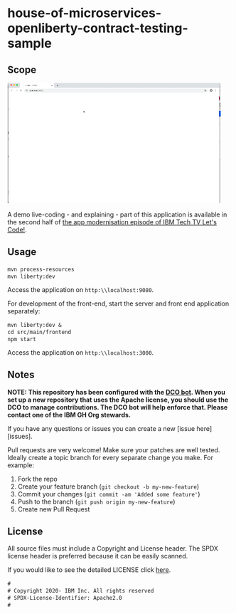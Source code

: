 # house-of-microservices-openliberty-contract-testing-sample

## Scope

![the application in action](readme/house-gif.gif)

A demo live-coding - and explaining - part of this application is available in the second half of
[the app modernisation episode of IBM Tech TV Let's Code!](https://techtv.bemyapp.com/#/conference/5f7230a8c0311b001bf90329).

## Usage

```
mvn process-resources
mvn liberty:dev
```

Access the application on `http:\\localhost:9080`.

For development of the front-end, start the server and front end application separately:

```
mvn liberty:dev &
cd src/main/frontend
npm start
```

Access the application on `http:\\localhost:3000`.

## Notes

**NOTE: This repository has been configured with the [DCO bot](https://github.com/probot/dco).
When you set up a new repository that uses the Apache license, you should
use the DCO to manage contributions. The DCO bot will help enforce that.
Please contact one of the IBM GH Org stewards.**

If you have any questions or issues you can create a new [issue here][issues].

Pull requests are very welcome! Make sure your patches are well tested.
Ideally create a topic branch for every separate change you make. For
example:

1. Fork the repo
2. Create your feature branch (`git checkout -b my-new-feature`)
3. Commit your changes (`git commit -am 'Added some feature'`)
4. Push to the branch (`git push origin my-new-feature`)
5. Create new Pull Request

## License

All source files must include a Copyright and License header. The SPDX license header is
preferred because it can be easily scanned.

If you would like to see the detailed LICENSE click [here](LICENSE).

```text
#
# Copyright 2020- IBM Inc. All rights reserved
# SPDX-License-Identifier: Apache2.0
#
```
